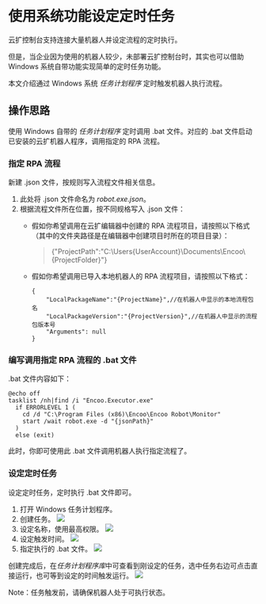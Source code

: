 # 使用系统功能设定定时任务

云扩控制台支持连接大量机器人并设定流程的定时执行。

但是，当企业因为使用的机器人较少，未部署云扩控制台时，其实也可以借助 Windows 系统自带功能实现简单的定时任务功能。

本文介绍通过 Windows 系统 *任务计划程序* 定时触发机器人执行流程。

## 操作思路
使用 Windows 自带的 *任务计划程序* 定时调用 .bat 文件。对应的 .bat 文件启动已安装的云扩机器人程序，调用指定的 RPA 流程。

### 指定 RPA 流程
新建 .json 文件，按规则写入流程文件相关信息。

1. 此处将 .json 文件命名为 *robot.exe.json*。
2. 根据流程文件所在位置，按不同规格写入 .json 文件：
    - 假如你希望调用在云扩编辑器中创建的 RPA 流程项目，请按照以下格式（其中的文件夹路径是在编辑器中创建项目时所在的项目目录）：

        > {"ProjectPath":"C:\Users\{UserAccount}\Documents\Encoo\\{ProjectFolder}"}
    
    - 假如你希望调用已导入本地机器人的 RPA 流程项目，请按照以下格式：
    
        ```
        {
            "LocalPackageName":"{ProjectName}",//在机器人中显示的本地流程包名
            "LocalPackageVersion":"{ProjectVersion}",//在机器人中显示的流程包版本号
            "Arguments": null
        }
        ```

### 编写调用指定 RPA 流程的 .bat 文件
.bat 文件内容如下：

```
@echo off
tasklist /nh|find /i "Encoo.Executor.exe"
  if ERRORLEVEL 1 (
    cd /d "C:\Program Files (x86)\Encoo\Encoo Robot\Monitor"
    start /wait robot.exe -d "{jsonPath}"
  ) 
  else (exit)
```

此时，你即可使用此 .bat 文件调用机器人执行指定流程了。

### 设定定时任务
设定定时任务，定时执行 .bat 文件即可。

1. 打开 Windows 任务计划程序。
2. 创建任务。
    ![](https://docimages.blob.core.chinacloudapi.cn/images/Practice/timing/%E5%88%9B%E5%BB%BA%E4%BB%BB%E5%8A%A1)
3. 设定名称，使用最高权限。
    ![](https://docimages.blob.core.chinacloudapi.cn/images/Practice/timing/%E8%AE%BE%E5%AE%9A%E5%90%8D%E7%A7%B0)
4. 设定触发时间。
    ![](https://docimages.blob.core.chinacloudapi.cn/images/Practice/timing/%E8%AE%BE%E5%AE%9A%E8%A7%A6%E5%8F%91%E6%97%B6%E9%97%B4)
5. 指定执行的 .bat 文件。
    ![](https://docimages.blob.core.chinacloudapi.cn/images/Practice/timing/%E6%8C%87%E5%AE%9Abat%E6%96%87%E4%BB%B6)

创建完成后，在*任务计划程序库*中可查看到刚设定的任务，选中任务右边可点击直接运行，也可等到设定的时间触发运行。
    ![](https://docimages.blob.core.chinacloudapi.cn/images/Practice/timing/%E4%BB%BB%E5%8A%A1%E5%88%97%E8%A1%A8)

Note：任务触发前，请确保机器人处于可执行状态。